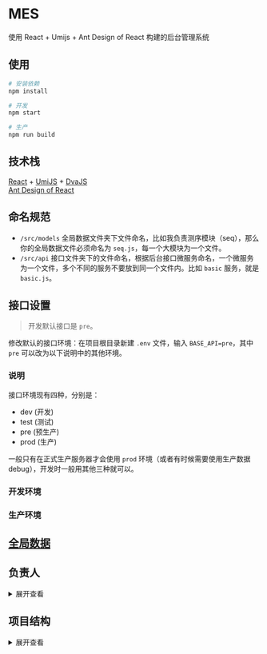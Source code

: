 # MES
使用 React + Umijs + Ant Design of React 构建的后台管理系统

## 使用

``` bash
# 安装依赖
npm install

# 开发
npm start

# 生产
npm run build
```

## 技术栈
[React](https://zh-hans.reactjs.org/) + [UmiJS](https://umijs.org/zh/) + [DvaJS](https://dvajs.com/)  
[Ant Design of React](https://ant.design/docs/react/introduce-cn)  

## 命名规范
* `/src/models` 全局数据文件夹下文件命名，比如我负责测序模块（seq），那么你的全局数据文件必须命名为 `seq.js`，每一个大模块为一个文件。
* `/src/api` 接口文件夹下的文件命名，根据后台接口微服务命名，一个微服务为一个文件，多个不同的服务不要放到同一个文件内。比如 `basic` 服务，就是 `basic.js`。

## 接口设置
> 开发默认接口是 `pre`。

修改默认的接口环境：在项目根目录新建 `.env` 文件，输入 `BASE_API=pre`，其中 `pre` 可以改为以下说明中的其他环境。

### 说明
接口环境现有四种，分别是：
* dev (开发)
* test (测试)
* pre (预生产)
* prod (生产)

一般只有在正式生产服务器才会使用 `prod` 环境（或者有时候需要使用生产数据debug），开发时一般用其他三种就可以。

### 开发环境

### 生产环境

## [全局数据](/docs/全局数据.md)

## 负责人
<details>
<summary>展开查看</summary>
<pre><code>
多肽合成：石雷
RNA合成：王星名
测序管理：孟禹丞
采购管理：王星名
人事管理：吴贺珍
系统管理：张文慧
</code></pre>
</details>

## 项目结构
<details>
<summary>展开查看</summary>
<pre>
<code>
|—— config/ 项目配置文件
|   |—— router/ 路由文件夹
|   |   |—— **.js 各模块路由
|   |   |—— index.js 路由入口
|   |
|   |—— config.js 配置主入口
|
|—— public/ 静态资源文件
|
|—— src/ 源码
|   |—— api/ 接口文件
|   |   |—— *** 根据后台微服务拆分接口文件
|   |   |—— index.js 接口根模块
|   |
|   |—— assets/ 资源文件（会被webpack打包）
|   |
|   |—— components/ 全局组件
|   |
|   |—— layouts/ 布局
|   |
|   |—— locales/ i18n国际化
|   |
|   |—— models/ 全局数据
|   |
|   |—— pages/ 页面 每个项目大模块一个文件夹，模块下的页面也是一个文件夹，入口都是`index.jsx`，页面内的局部组件都放到页面文件夹的components目录下
|   |   |—— .umi/ 此目录自动生成，不要修改/删除
|   |   |—— seq/ 测序模块
|   |       |—— order/ 测序订单
|   |           |—— components/ 页面内组件
|   |           |—— index.jsx 页面入口
|   |
|   |—— utils/ 工具函数
|   |
|   |—— global.jsx 项目入口
|   |—— global.less 全局样式
|
|—— .gitignore
|
|—— CHANGELOG.md 更新日志 
|
|—— jsconfig.json vscode编辑器JS项目配置
|
|—— package.json npm包文件
|
|—— README.md 项目说明
</code>
</pre>
</details>
